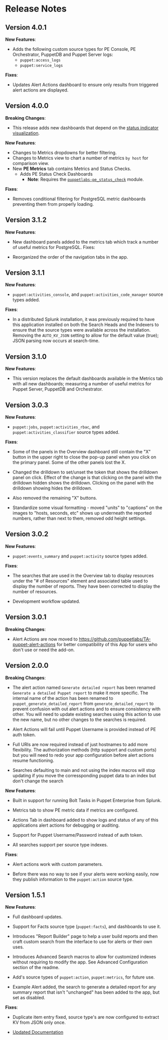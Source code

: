 # Release Notes

## Version 4.0.1

**New Features**:

  * Adds the following custom source types for PE Console, PE Orchestrator, PuppetDB and Puppet Server logs:
    * `puppet:access_logs`
    * `puppet:service_logs`

**Fixes**:

  * Updates Alert Actions dashboard to ensure only results from triggered alert actions are displayed.

## Version 4.0.0

**Breaking Changes**:

  * This release adds new dashboards that depend on the [status indicator visualization](https://splunkbase.splunk.com/app/3119/).

**New Features**:

  * Changes to Metrics dropdowns for better filtering.
  * Changes to Metrics view to chart a number of metrics `by host` for comparison view.
  * New **PE Metrics** tab contains Metrics and Status Checks.
    * Adds PE Status Check Dashboards
      * **Note**: Requires the [`puppetlabs-pe_status_check`](https://forge.puppet.com/modules/puppetlabs/pe_status_check) module.

**Fixes**:

  * Removes conditional filtering for PostgreSQL metric dashboards preventing them from properly loading.

## Version 3.1.2

**New Features**:

  * New dashboard panels added to the metrics tab which track a number of useful metrics for PostgreSQL.
Fixes:

  * Reorganized the order of the navigation tabs in the app.

## Version 3.1.1

**New Features**:

  * `puppet:activities_console`, and `puppet:activities_code_manager` source types added.

**Fixes**:

  * In a distributed Splunk installation, it was previously required to have this application installed on both the Search Heads and the Indexers to ensure that the source types were available across the installation. Removing the `AUTO_KV_JSON` setting to allow for the default value (true); JSON parsing now occurs at search-time.

## Version 3.1.0

**New Features**:

  * This version replaces the default dashboards available in the Metrics tab with all new dashboards; measuring a number of useful metrics for Puppet Server, PuppetDB and Orchestrator.

## Version 3.0.3

**New Features**:

  * `puppet:jobs`, `puppet:activities_rbac`, and `puppet:activities_classifier` source types added.

**Fixes**:

  * Some of the panels in the Overview dashboard still contain the "X" button in the upper right to close the pop-up panel when you click on the primary panel. Some of the other panels lost the X.

  * Changed the drilldown to set/unset the token that shows the drilldown panel on click. Effect of the change is that clicking on the panel with the drilldown hidden shows the drilldown. Clicking on the panel with the drilldown showing hides the drilldown.

  * Also removed the remaining "X" buttons.

  * Standardize some visual formatting - moved "units" to "captions" on the images to "hosts, seconds, etc" shows up underneath the reported numbers, rather than next to them, removed odd height settings.

## Version 3.0.2

**New Features**:

  * `puppet:events_summary` and `puppet:activity` source types added.

**Fixes**:

  * The searches that are used in the Overview tab to display resources under the "# of Resources" element and associated table used to display the number of reports. They have been corrected to display the number of resources.

  * Development workflow updated.

## Version 3.0.1

**Breaking Changes**:

  * Alert Actions are now moved to https://github.com/puppetlabs/TA-puppet-alert-actions for better compatibility of this App for users who don't use or need the add-on.

## Version 2.0.0

**Breaking Changes**:

  * The alert action named `Generate detailed report` has been renamed `Generate a detailed Puppet report` to make it more specific. The internal name of the action has been renamed to `puppet_generate_detailed_report` from `generate_detailed_report` to prevent confusion with out alert actions and to ensure consistency with other. You will need to update existing searches using this action to use the new name, but no other changes to the searches is required.

  * Alert Actions will fail until Puppet Username is provided instead of PE auth token.

  * Full URIs are now required instead of just hostnames to add more flexibility. The authorization methods (http support and custom ports) but you will need to redo your app configuration before alert actions resume functioning.

  * Searches defaulting to main and not using the index macros will stop updating if you move the corressponding puppet data to an index but don't change the search

**New Features**:

  * Built in support for running Bolt Tasks in Puppet Enterprise from Splunk.

  * Metrics tab to show PE metric data if metrics are configured.

  * Actions Tab in dashboard added to show logs and status of any of this applications alert actions for debugging or auditing.

  * Support for Puppet Username/Password instead of auth token.

  * All searches support per source type indexes.

**Fixes**:

  * Alert actions work with custom parameters.

  * Before there was no way to see if your alerts were working easily, now they publish information to the `puppet:action` source type.

## Version 1.5.1

**New Features**:

  * Full dashboard updates.

  * Support for Facts source type (`puppet:facts`), and dashboards to use it.

  * Introduces "Report Builder" page to help a user build reports and then craft custom search from the interface to use for alerts or their own uses.

  * Introduces Advanced Search macros to allow for customized indexes without requiring to modify the app. See Advanced Configuration section of the readme.

  * Add's source types of `puppet:action`, `puppet:metrics`, for future use.

  * Example Alert added, the search to generate a detailed report for any summary report that isn't "unchanged" has been added to the app, but set as disabled.

**Fixes**:

  * Duplicate item entry fixed, source type's are now configured to extract KV from JSON only once.

  * [Updated Documentation](https://github.com/puppetlabs/ta-puppet-report-viewer)

